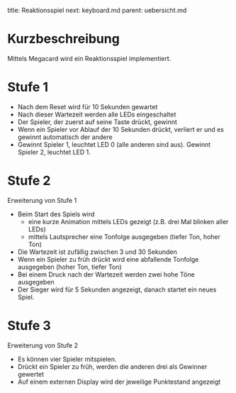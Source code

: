 title: Reaktionsspiel
next: keyboard.md
parent: uebersicht.md

# Kurzbeschreibung
Mittels Megacard wird ein Reaktionsspiel implementiert.

# Stufe 1
* Nach dem Reset wird für 10 Sekunden gewartet
* Nach dieser Wartezeit werden alle LEDs eingeschaltet
* Der Spieler, der zuerst auf seine Taste drückt, gewinnt
* Wenn ein Spieler vor Ablauf der 10 Sekunden drückt, verliert er und es gewinnt automatisch der andere
* Gewinnt Spieler 1, leuchtet LED 0 (alle anderen sind aus). Gewinnt Spieler 2, leuchtet LED 1.

# Stufe 2
Erweiterung von Stufe 1

* Beim Start des Spiels wird
  * eine kurze Animation mittels LEDs gezeigt (z.B. drei Mal blinken aller LEDs)
  * mittels Lautsprecher eine Tonfolge ausgegeben (tiefer Ton, hoher Ton)
* Die Wartezeit ist zufällig zwischen 3 und 30 Sekunden
* Wenn ein Spieler zu früh drückt wird eine abfallende Tonfolge ausgegeben (hoher Ton, tiefer Ton)
* Bei einem Druck nach der Wartezeit werden zwei hohe Töne ausgegeben
* Der Sieger wird für 5 Sekunden angezeigt, danach startet ein neues Spiel.

# Stufe 3
Erweiterung von Stufe 2

* Es können vier Spieler mitspielen.
* Drückt ein Spieler zu früh, werden die anderen drei als Gewinner gewertet
* Auf einem externen Display wird der jeweilige Punktestand angezeigt
